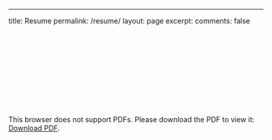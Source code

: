 ---
title: Resume
permalink: /resume/
layout: page
excerpt: 
comments: false

<object data="https://drive.google.com/file/d/1lVJvF2aaAyNwoI5KBKPUn5SXPAMtMKnR/preview" width="800" height="1000">
    <embed src="https://drive.google.com/file/d/1lVJvF2aaAyNwoI5KBKPUn5SXPAMtMKnR/preview">
        <p>This browser does not support PDFs. Please download the PDF to view it: <a href="https://drive.google.com/file/d/1lVJvF2aaAyNwoI5KBKPUn5SXPAMtMKnR/preview">Download PDF</a>.</p>
    </embed>
</object>